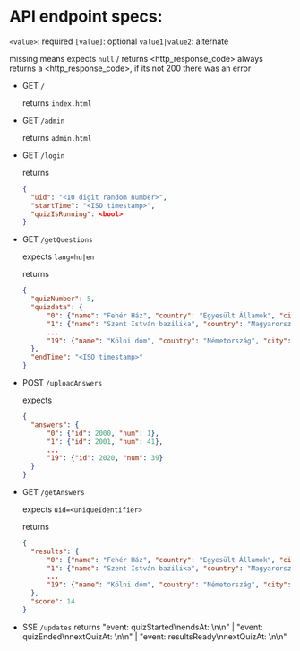 # API endpoint specs:

`<value>`: required
`[value]`: optional
`value1|value2`: alternate

missing means expects `null` / returns <http_response_code>
always returns a <http_response_code>, if its not 200 there was an error

- GET `/`
  
  returns `index.html`

- GET `/admin`
  
  returns `admin.html`

- GET `/login`
  
  returns

  ```json
  {
    "uid": "<10 digit random number>",
    "startTime": "<ISO timestamp>",
    "quizIsRunning": <bool>
  }
  ```

- GET `/getQuestions`
  
  expects `lang=hu|en`
  
  returns

  ```json
  {
    "quizNumber": 5,
    "quizdata": {
        "0": {"name": "Fehér Ház", "country": "Egyesült Államok", "city": "Washington", "flag": "us_flag"},
        "1": {"name": "Szent István bazilika", "country": "Magyarország", "city": "Budapest", "flag": "hu_flag"},
        ...
        "19": {"name": "Kölni dóm", "country": "Németország", "city": "Köln", "flag": "de_flag"}
    },
    "endTime": "<ISO timestamp>"
  }
  ```

- POST `/uploadAnswers`
  
  expects

  ```json
  {
    "answers": {
        "0": {"id": 2000, "num": 1},
        "1": {"id": 2001, "num": 41},
        ...
        "19": {"id": 2020, "num": 39}
    }
  }
  ```

- GET `/getAnswers`
  
  expects `uid=<uniqueIdentifier>`
  
  returns

  ```json
  {
    "results": {
        "0": {"name": "Fehér Ház", "country": "Egyesült Államok", "city": "Washington", "flag": "us_flag", "num": 1, "correct": true},
        "1": {"name": "Szent István bazilika", "country": "Magyarország", "city": "Budapest", "flag": "hu_flag", "num": 41, "correct": true},
        ...
        "19": {"name": "Kölni dóm", "country": "Németország", "city": "Köln", "flag": "de_flag", "num": 39, "correct": false}
    },
    "score": 14
  }
  ```
  
- SSE `/updates`
  returns
    "event: quizStarted\nendsAt: <ISO timestamp>\n\n" | "event: quizEnded\nnextQuizAt: <ISO timestamp>\n\n" | "event: resultsReady\nnextQuizAt: <ISO timestamp>\n\n"
